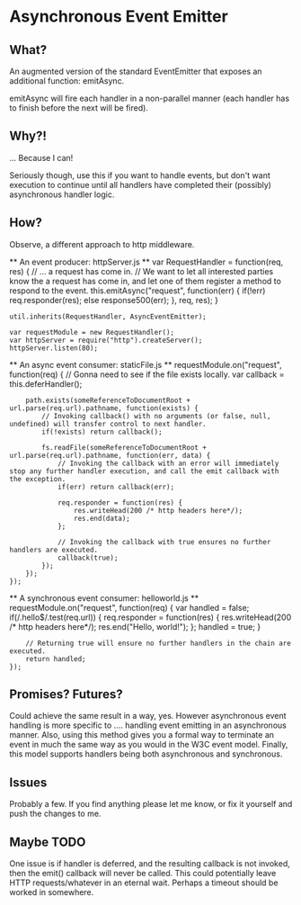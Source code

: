 # Asynchronous Event Emitter

## What?

An augmented version of the standard EventEmitter that exposes an additional function: emitAsync.

emitAsync will fire each handler in a non-parallel manner (each handler has to finish before the next will be fired).

## Why?!

... Because I can!

Seriously though, use this if you want to handle events, but don't want execution to continue until all handlers have completed their (possibly) asynchronous handler logic.

## How?

Observe, a different approach to http middleware.

** An event producer: httpServer.js **
	var RequestHandler = function(req, res) {
		// ... a request has come in.
		// We want to let all interested parties know the a request has come in, and let one of them register a method to respond to the event.
		this.emitAsync("request", function(err) {
			if(!err) req.responder(res);
			else response500(err);
		}, req, res);
	}
	
	util.inherits(RequestHandler, AsyncEventEmitter);
	
	var requestModule = new RequestHandler();
	var httpServer = require("http").createServer();
	httpServer.listen(80);


** An async event consumer: staticFile.js **
	requestModule.on("request", function(req) {
		// Gonna need to see if the file exists locally.
		var callback = this.deferHandler();
		
		path.exists(someReferenceToDocumentRoot + url.parse(req.url).pathname, function(exists) {
			// Invoking callback() with no arguments (or false, null, undefined) will transfer control to next handler.
			if(!exists) return callback();

			fs.readFile(someReferenceToDocumentRoot + url.parse(req.url).pathname, function(err, data) {
				// Invoking the callback with an error will immediately stop any further handler execution, and call the emit callback with the exception.
				if(err) return callback(err);
				
				req.responder = function(res) {
					res.writeHead(200 /* http headers here*/);
					res.end(data);
				};

				// Invoking the callback with true ensures no further handlers are executed.
				callback(true);
			});
		});
	});

** A synchronous event consumer: helloworld.js **
	requestModule.on("request", function(req) {
		var handled = false;
		if(/\.hello$/.test(req.url)) {
			req.responder = function(res) {
				res.writeHead(200 /* http headers here*/);
				res.end("Hello, world!");
			}; 
			handled = true;
		}
		
		// Returning true will ensure no further handlers in the chain are executed.
		return handled;
	});

## Promises? Futures?

Could achieve the same result in a way, yes. However asynchronous event handling is more specific to .... handling event emitting in an asynchronous manner. Also, using this method gives you a formal way to terminate an event in much the same way as you would in the W3C event model. Finally, this model supports handlers being both asynchronous and synchronous.

## Issues

Probably a few. If you find anything please let me know, or fix it yourself and push the changes to me.

## Maybe TODO

One issue is if handler is deferred, and the resulting callback is not invoked, then the emit() callback will never be called. This could potentially leave HTTP requests/whatever in an eternal wait. Perhaps a timeout should be worked in somewhere.